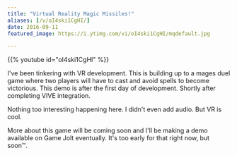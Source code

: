 ```yaml
---
title: "Virtual Reality Magic Missiles!"
aliases: [/v/oI4ski1CgHI/]
date: 2016-09-11
featured_image: https://i.ytimg.com/vi/oI4ski1CgHI/mqdefault.jpg

---
```


{{% youtube id="oI4ski1CgHI" %}}

I've been tinkering with VR development. This is building up to a mages duel game where two players will have to cast and avoid spells to become victorious. This demo is after the first day of development. Shortly after completing VIVE integration.

Nothing too interesting happening here. I didn't even add audio. But VR is cool.

More about this game will be coming soon and I'll be making a demo available on Game Jolt eventually. It's too early for that right now, but soon™.